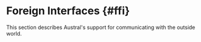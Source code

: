 # Foreign Interfaces {#ffi}

This section describes Austral's support for communicating with the outside world.
